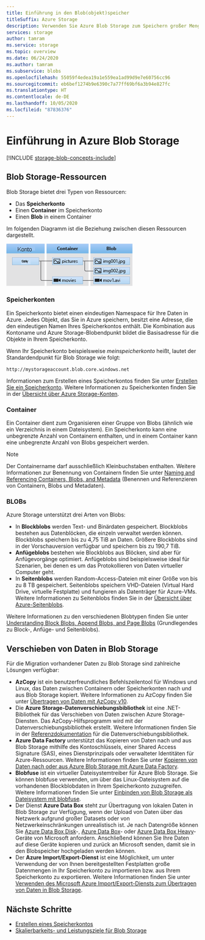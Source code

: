```yaml
---
title: Einführung in den Blob(objekt)speicher
titleSuffix: Azure Storage
description: Verwenden Sie Azure Blob Storage zum Speichern großer Mengen unstrukturierter Objektdaten wie etwa Text- und Binärdaten. Azure Blob Storage ist hochgradig skalierbar und hoch verfügbar.
services: storage
author: tamram
ms.service: storage
ms.topic: overview
ms.date: 06/24/2020
ms.author: tamram
ms.subservice: blobs
ms.openlocfilehash: 55059f4edea19a1e559ea1ad99d9e7e60756cc96
ms.sourcegitcommit: eb6bef1274b9e6390c7a77ff69bf6a3b94e827fc
ms.translationtype: HT
ms.contentlocale: de-DE
ms.lasthandoff: 10/05/2020
ms.locfileid: "87836376"
---
```

# <a name="introduction-to-azure-blob-storage"></a>Einführung in Azure Blob Storage

[!INCLUDE [storage-blob-concepts-include](../../../includes/storage-blob-concepts-include.md)]

## <a name="blob-storage-resources"></a>Blob Storage-Ressourcen

Blob Storage bietet drei Typen von Ressourcen:

- Das **Speicherkonto**
- Einen **Container** im Speicherkonto
- Einen **Blob** in einem Container

Im folgenden Diagramm ist die Beziehung zwischen diesen Ressourcen dargestellt.

![Diagramm, das die Beziehung zwischen einem Speicherkonto, Containern und Blobs zeigt](./media/storage-blobs-introduction/blob1.png)

### <a name="storage-accounts"></a>Speicherkonten

Ein Speicherkonto bietet einen eindeutigen Namespace für Ihre Daten in Azure. Jedes Objekt, das Sie in Azure speichern, besitzt eine Adresse, die den eindeutigen Namen Ihres Speicherkontos enthält. Die Kombination aus Kontoname und Azure Storage-Blobendpunkt bildet die Basisadresse für die Objekte in Ihrem Speicherkonto.

Wenn Ihr Speicherkonto beispielsweise *meinspeicherkonto* heißt, lautet der Standardendpunkt für Blob Storage wie folgt:

```
http://mystorageaccount.blob.core.windows.net
```

Informationen zum Erstellen eines Speicherkontos finden Sie unter [Erstellen Sie ein Speicherkonto](../common/storage-account-create.md). Weitere Informationen zu Speicherkonten finden Sie in der [Übersicht über Azure Storage-Konten](../common/storage-account-overview.md?toc=%2fazure%2fstorage%2fblobs%2ftoc.json).

### <a name="containers"></a>Container

Ein Container dient zum Organisieren einer Gruppe von Blobs (ähnlich wie ein Verzeichnis in einem Dateisystem). Ein Speicherkonto kann eine unbegrenzte Anzahl von Containern enthalten, und in einem Container kann eine unbegrenzte Anzahl von Blobs gespeichert werden.

> [!NOTE]
> Der Containername darf ausschließlich Kleinbuchstaben enthalten. Weitere Informationen zur Benennung von Containern finden Sie unter [Naming and Referencing Containers, Blobs, and Metadata](/rest/api/storageservices/Naming-and-Referencing-Containers--Blobs--and-Metadata) (Benennen und Referenzieren von Containern, Blobs und Metadaten).

### <a name="blobs"></a>BLOBs

Azure Storage unterstützt drei Arten von Blobs:

- In **Blockblobs** werden Text- und Binärdaten gespeichert. Blockblobs bestehen aus Datenblöcken, die einzeln verwaltet werden können. Blockblobs speichern bis zu 4,75 TiB an Daten. Größere Blockblobs sind in der Vorschauversion verfügbar und speichern bis zu 190,7 TiB.
- **Anfügeblobs** bestehen wie Blockblobs aus Blöcken, sind aber für Anfügevorgänge optimiert. Anfügeblobs sind beispielsweise ideal für Szenarien, bei denen es um das Protokollieren von Daten virtueller Computer geht.
- In **Seitenblobs** werden Random-Access-Dateien mit einer Größe von bis zu 8 TB gespeichert. Seitenblobs speichern VHD-Dateien (Virtual Hard Drive, virtuelle Festplatte) und fungieren als Datenträger für Azure-VMs. Weitere Informationen zu Seitenblobs finden Sie in der [Übersicht über Azure-Seitenblobs](storage-blob-pageblob-overview.md).

Weitere Informationen zu den verschiedenen Blobtypen finden Sie unter [Understanding Block Blobs, Append Blobs, and Page Blobs](/rest/api/storageservices/understanding-block-blobs--append-blobs--and-page-blobs) (Grundlegendes zu Block-, Anfüge- und Seitenblobs).

## <a name="move-data-to-blob-storage"></a>Verschieben von Daten in Blob Storage

Für die Migration vorhandener Daten zu Blob Storage sind zahlreiche Lösungen verfügbar:

- **AzCopy** ist ein benutzerfreundliches Befehlszeilentool für Windows und Linux, das Daten zwischen Containern oder Speicherkonten nach und aus Blob Storage kopiert. Weitere Informationen zu AzCopy finden Sie unter [Übertragen von Daten mit AzCopy v10](../common/storage-use-azcopy-v10.md).
- Die **Azure Storage-Datenverschiebungsbibliothek** ist eine .NET-Bibliothek für das Verschieben von Daten zwischen Azure Storage-Diensten. Das AzCopy-Hilfsprogramm wird mit der Datenverschiebungsbibliothek erstellt. Weitere Informationen finden Sie in der [Referenzdokumentation](/dotnet/api/microsoft.azure.storage.datamovement) für die Datenverschiebungsbibliothek.
- **Azure Data Factory** unterstützt das Kopieren von Daten nach und aus Blob Storage mithilfe des Kontoschlüssels, einer Shared Access Signature (SAS), eines Dienstprinzipals oder verwalteter Identitäten für Azure-Ressourcen. Weitere Informationen finden Sie unter [Kopieren von Daten nach oder aus Azure Blob Storage mit Azure Data Factory](../../data-factory/connector-azure-blob-storage.md?toc=%2fazure%2fstorage%2fblobs%2ftoc.json).
- **Blobfuse** ist ein virtueller Dateisystemtreiber für Azure Blob Storage. Sie können blobfuse verwenden, um über das Linux-Dateisystem auf die vorhandenen Blockblobdaten in Ihrem Speicherkonto zuzugreifen. Weitere Informationen finden Sie unter [Einbinden von Blob Storage als Dateisystem mit blobfuse](storage-how-to-mount-container-linux.md).
- Der Dienst **Azure Data Box** steht zur Übertragung von lokalen Daten in Blob Storage zur Verfügung, wenn der Upload von Daten über das Netzwerk aufgrund großer Datasets oder von Netzwerkeinschränkungen unrealistisch ist. Je nach Datengröße können Sie [Azure Data Box Disk](../../databox/data-box-disk-overview.md)-, [Azure Data Box](../../databox/data-box-overview.md)- oder [Azure Data Box Heavy](../../databox/data-box-heavy-overview.md)-Geräte von Microsoft anfordern. Anschließend können Sie Ihre Daten auf diese Geräte kopieren und zurück an Microsoft senden, damit sie in den Blobspeicher hochgeladen werden können.
- Der **Azure Import/Export-Dienst** ist eine Möglichkeit, um unter Verwendung der von Ihnen bereitgestellten Festplatten große Datenmengen in Ihr Speicherkonto zu importieren bzw. aus Ihrem Speicherkonto zu exportieren. Weitere Informationen finden Sie unter [Verwenden des Microsoft Azure Import/Export-Diensts zum Übertragen von Daten in Blob Storage](../common/storage-import-export-service.md).

## <a name="next-steps"></a>Nächste Schritte

- [Erstellen eines Speicherkontos](../common/storage-create-storage-account.md?toc=%2fazure%2fstorage%2fblobs%2ftoc.json)
- [Skalierbarkeits- und Leistungsziele für Blob Storage](scalability-targets.md)
